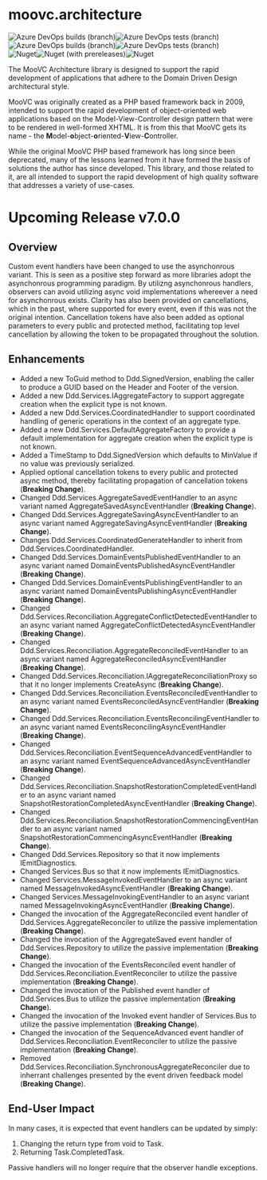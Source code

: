 # moovc.architecture

<img alt="Azure DevOps builds (branch)" src="https://img.shields.io/azure-devops/build/vmartinspaul/MooVC/3/master?label=master&style=plastic" /><img alt="Azure DevOps tests (branch)" src="https://img.shields.io/azure-devops/tests/vmartinspaul/MooVC/3/master?label=Tests%20%28master%29&style=plastic" /><BR /><img alt="Azure DevOps builds (branch)" src="https://img.shields.io/azure-devops/build/vmartinspaul/MooVC/3/develop?label=develop&style=plastic" /><img alt="Azure DevOps tests (branch)" src="https://img.shields.io/azure-devops/tests/vmartinspaul/MooVC/3/develop?label=Tests%20%28develop%29&style=plastic" /><BR /><img alt="Nuget" src="https://img.shields.io/nuget/v/moovc.architecture?style=plastic" /><img alt="Nuget (with prereleases)" src="https://img.shields.io/nuget/vpre/moovc.architecture?style=plastic" /><img alt="Nuget" src="https://img.shields.io/nuget/dt/moovc.architecture?style=plastic" />

The MooVC Architecture library is designed to support the rapid development of applications that adhere to the Domain Driven Design architectural style.

MooVC was originally created as a PHP based framework back in 2009, intended to support the rapid development of object-oriented web applications based on the Model-View-Controller design pattern that were to be rendered in well-formed XHTML.  It is from this that MooVC gets its name - the <b>M</b>odel-<b>o</b>bject-<b>o</b>riented-<b>V</b>iew-<b>C</b>ontroller.

While the original MooVC PHP based framework has long since been deprecated, many of the lessons learned from it have formed the basis of solutions the author has since developed.  This library, and those related to it, are all intended to support the rapid development of high quality software that addresses a variety of use-cases.

# Upcoming Release v7.0.0

## Overview

Custom event handlers have been changed to use the asynchonrous variant.  This is seen as a positive step forward as more libraries adopt the asynchonrous programming paradigm.  By utilizng asynchonrous handlers, observers can avoid utilizing async void implementations whereever a need for asynchonrous exists.  Clarity has also been provided on cancellations, which in the past, where supported for every event, even if this was not the original intention.  Cancellation tokens have also been added as optional parameters to every public and protected method, facilitating top level cancellation by allowing the token to be propagated throughout the solution.

## Enhancements

- Added a new ToGuid method to Ddd.SignedVersion, enabling the caller to produce a GUID based on the Header and Footer of the version.
- Added a new Ddd.Services.IAggregateFactory to support aggregate creation when the explicit type is not known.
- Added a new Ddd.Services.CoordinatedHandler to support coordinated handling of generic operations in the context of an aggregate type.
- Added a new Ddd.Services.DefaultAggregateFactory to provide a default implementation for aggregate creation when the explicit type is not known.
- Added a TimeStamp to Ddd.SignedVersion which defaults to MinValue if no value was previously serialized.
- Applied optional cancellation tokens to every public and protected async method, thereby facilitating propagation of cancellation tokens (**Breaking Change**).
- Changed Ddd.Services.AggregateSavedEventHandler to an async variant named AggregateSavedAsyncEventHandler (**Breaking Change**).
- Changed Ddd.Services.AggregateSavingAsyncEventHandler to an async variant named AggregateSavingAsyncEventHandler (**Breaking Change**).
- Changes Ddd.Services.CoordinatedGenerateHandler to inherit from Ddd.Services.CoordinatedHandler.
- Changed Ddd.Services.DomainEventsPublishedEventHandler to an async variant named DomainEventsPublishedAsyncEventHandler (**Breaking Change**).
- Changed Ddd.Services.DomainEventsPublishingEventHandler to an async variant named DomainEventsPublishingAsyncEventHandler (**Breaking Change**).
- Changed Ddd.Services.Reconciliation.AggregateConflictDetectedEventHandler to an async variant named AggregateConflictDetectedAsyncEventHandler (**Breaking Change**).
- Changed Ddd.Services.Reconciliation.AggregateReconciledEventHandler to an async variant named AggregateReconciledAsyncEventHandler (**Breaking Change**).
- Changed Ddd.Services.Reconciliation.IAggregateReconciliationProxy so that it no longer implements CreateAsync (**Breaking Change**).
- Changed Ddd.Services.Reconciliation.EventsReconciledEventHandler to an async variant named EventsReconciledAsyncEventHandler (**Breaking Change**).
- Changed Ddd.Services.Reconciliation.EventsReconcilingEventHandler to an async variant named EventsReconcilingAsyncEventHandler (**Breaking Change**).
- Changed Ddd.Services.Reconciliation.EventSequenceAdvancedEventHandler to an async variant named EventSequenceAdvancedAsyncEventHandler (**Breaking Change**).
- Changed Ddd.Services.Reconciliation.SnapshotRestorationCompletedEventHandler to an async variant named SnapshotRestorationCompletedAsyncEventHandler (**Breaking Change**).
- Changed Ddd.Services.Reconciliation.SnapshotRestorationCommencingEventHandler to an async variant named SnapshotRestorationCommencingAsyncEventHandler (**Breaking Change**).
- Changed Ddd.Services.Repository so that it now implements IEmitDiagnostics.
- Changed Services.Bus so that it now implements IEmitDiagnostics.
- Changed Services.MessageInvokedEventHandler to an async variant named MessageInvokedAsyncEventHandler (**Breaking Change**).
- Changed Services.MessageInvokingEventHandler to an async variant named MessageInvokingAsyncEventHandler (**Breaking Change**).
- Changed the invocation of the AggregateReconciled event handler of Ddd.Services.AggregateReconciler to utilize the passive implementation (**Breaking Change**).
- Changed the invocation of the AggregateSaved event handler of Ddd.Services.Repository to utilize the passive implementation (**Breaking Change**).
- Changed the invocation of the EventsReconciled event handler of Ddd.Services.Reconciliation.EventReconciler to utilize the passive implementation (**Breaking Change**).
- Changed the invocation of the Published event handler of Ddd.Services.Bus to utilize the passive implementation (**Breaking Change**).
- Changed the invocation of the Invoked event handler of Services.Bus to utilize the passive implementation (**Breaking Change**).
- Changed the invocation of the SequenceAdvanced event handler of Ddd.Services.Reconciliation.EventReconciler to utilize the passive implementation (**Breaking Change**).
- Removed Ddd.Services.Reconciliation.SynchronousAggregateReconciler due to inherrant challenges presented by the event driven feedback model (**Breaking Change**).

## End-User Impact

In many cases, it is expected that event handlers can be updated by simply:

1. Changing the return type from void to Task.
2. Returning Task.CompletedTask.

Passive handlers will no longer require that the observer handle exceptions.